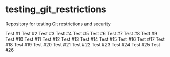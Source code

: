 # testing_git_restrictions
Repository for testing Git restrictions and security

Test #1
Test #2
Test #3
Test #4
Test #5
Test #6
Test #7
Test #8
Test #9
Test #10
Test #11
Test #12
Test #13
Test #14
Test #15
Test #16
Test #17
Test #18
Test #19
Test #20
Test #21
Test #22
Test #23
Test #24
Test #25
Test #26
